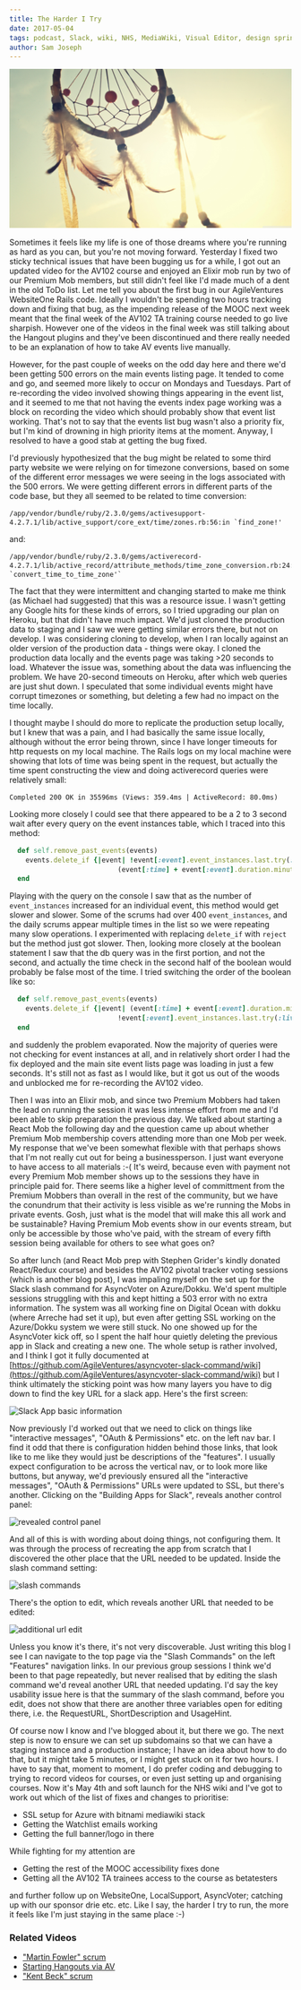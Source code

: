 ```yaml
---
title: The Harder I Try
date: 2017-05-04
tags: podcast, Slack, wiki, NHS, MediaWiki, Visual Editor, design sprint
author: Sam Joseph
---
```


![dream catcher](/images/dream-catcher.jpg)

Sometimes it feels like my life is one of those dreams where you're running as hard as you can, but you're not moving forward.  Yesterday I fixed two sticky technical issues that have been bugging us for a while, I got out an updated video for the AV102 course and enjoyed an Elixir mob run by two of our Premium Mob members, but still didn't feel like I'd made much of a dent in the old ToDo list.  Let me tell you about the first bug in our AgileVentures WebsiteOne Rails code.  Ideally I wouldn't be spending two hours tracking down and fixing that bug, as the impending release of the MOOC next week meant that the final week of the AV102 TA training course needed to go live sharpish.  However one of the videos in the final week was still talking about the Hangout plugins and they've been discontinued and there really needed to be an explanation of how to take AV events live manually.

However, for the past couple of weeks on the odd day here and there we'd been getting 500 errors on the main events listing page.  It tended to come and go, and seemed more likely to occur on Mondays and Tuesdays.  Part of re-recording the video involved showing things appearing in the event list, and it seemed to me that not having the events index page working was a block on recording the video which should probably show that event list working.  That's not to say that the events list bug wasn't also a priority fix, but I'm kind of drowning in high priority items at the moment.  Anyway, I resolved to have a good stab at getting the bug fixed.

I'd previously hypothesized that the bug might be related to some third party website we were relying on for timezone conversions, based on some of the different error messages we were seeing in the logs associated with the 500 errors.  We were getting different errors in different parts of the code base, but they all seemed to be related to time conversion:

 ```
/app/vendor/bundle/ruby/2.3.0/gems/activesupport-4.2.7.1/lib/active_support/core_ext/time/zones.rb:56:in `find_zone!'
```

and:

```
/app/vendor/bundle/ruby/2.3.0/gems/activerecord-4.2.7.1/lib/active_record/attribute_methods/time_zone_conversion.rb:24:in `convert_time_to_time_zone'`
```

The fact that they were intermittent and changing started to make me think (as Michael had suggested) that this was a resource issue.  I wasn't getting any Google hits for these kinds of errors, so I tried upgrading our plan on Heroku, but that didn't have much impact.   We'd just cloned the production data to staging and I saw we were getting similar errors there, but not on develop.  I was considering cloning to develop, when I ran locally against an older version of the production data - things were okay.  I cloned the production data locally and the events page was taking >20 seconds to load.  Whatever the issue was, something about the data was influencing the problem.  We have 20-second timeouts on Heroku, after which web queries are just shut down.  I speculated that some individual events might have corrupt timezones or something, but deleting a few had no impact on the time locally.

I thought maybe I should do more to replicate the production setup locally, but I knew that was a pain, and I had basically the same issue locally, although without the error being thrown, since I have longer timeouts for http requests on my local machine.  The Rails logs on my local machine were showing that lots of time was being spent in the request, but actually the time spent constructing the view and doing activerecord queries were relatively small:

```
Completed 200 OK in 35596ms (Views: 359.4ms | ActiveRecord: 80.0ms)
```

Looking more closely I could see that there appeared to be a 2 to 3 second wait after every query on the event instances table, which I traced into this method:

```rb
  def self.remove_past_events(events)
    events.delete_if {|event| !event[:event].event_instances.last.try(:live?) &&
                           (event[:time] + event[:event].duration.minutes) < Time.current}
  end
```

Playing with the query on the console I saw that as the number of `event_instances` increased for an individual event, this method would get slower and slower. Some of the scrums had over 400 `event_instances`, and the daily scrums appear multiple times in the list so we were repeating many slow operations.  I experimented with replacing `delete_if` with `reject` but the method just got slower.  Then, looking more closely at the boolean statement I saw that the db query was in the first portion, and not the second, and actually the time check in the second half of the boolean would probably be false most of the time.  I tried switching the order of the boolean like so:

```rb
  def self.remove_past_events(events)
    events.delete_if {|event| (event[:time] + event[:event].duration.minutes) < Time.current &&
                           !event[:event].event_instances.last.try(:live?)}
  end
```

and suddenly the problem evaporated.  Now the majority of queries were not checking for event instances at all, and in relatively short order I had the fix deployed and the main site event lists page was loading in just a few seconds.  It's still not as fast as I would like, but it got us out of the woods and unblocked me for re-recording the AV102 video.

Then I was into an Elixir mob, and since two Premium Mobbers had taken the lead on running the session it was less intense effort from me and I'd been able to skip preparation the previous day.  We talked about starting a React Mob the following day and the question came up about whether Premium Mob membership covers attending more than one Mob per week.  My response that we've been somewhat flexible with that perhaps shows that I'm not really cut out for being a businessperson.  I just want everyone to have access to all materials :-(  It's weird, because even with payment not every Premium Mob member shows up to the sessions they have in principle paid for.  There seems like a higher level of committment from the Premium Mobbers than overall in the rest of the community, but we have the conundrum that their activity is less visible as we're running the Mobs in private events.  Gosh, just what is the model that will make this all work and be sustainable?  Having Premium Mob events show in our events stream, but only be accessible by those who've paid, with the stream of every fifth session being available for others to see what goes on?

So after lunch (and React Mob prep with Stephen Grider's kindly donated React/Redux course) and besides the AV102 pivotal tracker voting sessions (which is another blog post), I was impaling myself on the set up for the Slack slash command for AsyncVoter on Azure/Dokku.  We'd spent multiple sessions struggling with this and kept hitting a 503 error with no extra information.  The system was all working fine on Digital Ocean with dokku (where Arreche had set it up), but even after getting SSL working on the Azure/Dokku system we were still stuck.  No one showed up for the AsyncVoter kick off, so I spent the half hour quietly deleting the previous app in Slack and creating a new one.  The whole setup is rather involved, and I think I got it fully documented at [https://github.com/AgileVentures/asyncvoter-slack-command/wiki](https://github.com/AgileVentures/asyncvoter-slack-command/wiki) but I think ultimately the sticking point was how many layers you have to dig down to find the key URL for a slack app.  Here's the first screen:

![Slack App basic information](https://www.dropbox.com/s/2eveqtmb4waywis/Screenshot%202017-05-04%2010.13.48.png?dl=1)  

Now previously I'd worked out that we need to click on things like "interactive messages", "OAuth & Permissions" etc. on the left nav bar.  I find it odd that there is configuration hidden behind those links, that look like to me like they would just be descriptions of the "features".  I usually expect configuration to be across the vertical nav, or to look more like buttons, but anyway, we'd previously ensured all the "interactive messages", "OAuth & Permissions" URLs were updated to SSL, but there's another.  Clicking on the "Building Apps for Slack", reveals another control panel:

![revealed control panel](https://www.dropbox.com/s/9zqr9ncli5umymu/Screenshot%202017-05-04%2010.17.07.png?dl=1)

And all of this is with wording about doing things, not configuring them.  It was through the process of recreating the app from scratch that I discovered the other place that the URL needed to be updated.  Inside the slash command setting:

![slash commands](https://www.dropbox.com/s/ay2gjyn4sfvuidg/Screenshot%202017-05-04%2010.18.36.png?dl=1)

There's the option to edit, which reveals another URL that needed to be edited:

![additional url edit](https://www.dropbox.com/s/qzbwmqxiprjz2wq/Screenshot%202017-05-04%2010.19.13.png?dl=1)

Unless you know it's there, it's not very discoverable.  Just writing this blog I see I can navigate to the top page via the "Slash Commands" on the left "Features" navigation links.  In our previous group sessions I think we'd been to that page repeatedly, but never realised that by editing the slash command we'd reveal another URL that needed updating.  I'd say the key usability issue here is that the summary of the slash command, before you edit, does not show that there are another three variables open for editing there, i.e. the RequestURL, ShortDescription and UsageHint.

Of course now I know and I've blogged about it, but there we go.  The next step is now to ensure we can set up subdomains so that we can have a staging instance and a production instance; I have an idea about how to do that, but it might take 5 minutes, or I might get stuck on it for two hours.  I have to say that, moment to moment, I do prefer coding and debugging to trying to record videos for courses, or even just setting up and organising courses.  Now it's May 4th and soft launch for the NHS wiki and I've got to work out which of the list of fixes and changes to prioritise:

* SSL setup for Azure with bitnami mediawiki stack
* Getting the Watchlist emails working
* Getting the full banner/logo in there

While fighting for my attention are

* Getting the rest of the MOOC accessibility fixes done
* Getting all the AV102 TA trainees access to the course as betatesters

and further follow up on WebsiteOne, LocalSupport, AsyncVoter; catching up with our sponsor drie etc. etc.  Like I say, the harder I try to run, the more it feels like I'm just staying in the same place :-)

### Related Videos

* ["Martin Fowler" scrum](https://www.youtube.com/edit?o=U&video_id=4DAU-nFUP-U)
* [Starting Hangouts via AV](https://www.youtube.com/edit?o=U&video_id=kS3ttK6Wuxw)
* ["Kent Beck" scrum](https://www.youtube.com/edit?o=U&video_id=JK9i1NCuHno)
